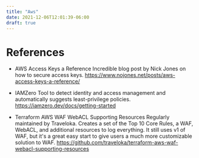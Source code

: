 ```yaml
---
title: "Aws"
date: 2021-12-06T12:01:39-06:00
draft: true
---
```


# References

* AWS Access Keys a Reference
Incredible blog post by Nick Jones on how to secure access keys.
https://www.nojones.net/posts/aws-access-keys-a-reference/

* IAMZero
Tool to detect identity and access management and automatically suggests least-privilege policies.
https://iamzero.dev/docs/getting-started

* Terraform AWS WAF WebACL Supporting Resources
Regularly maintained by Traveloka. Creates a set of the Top 10 Core Rules, a WAF, WebACL, and additional resources to log everything. It still uses v1 of WAF, but it's a great easy start to give users a much more customizable solution to WAF.
https://github.com/traveloka/terraform-aws-waf-webacl-supporting-resources
